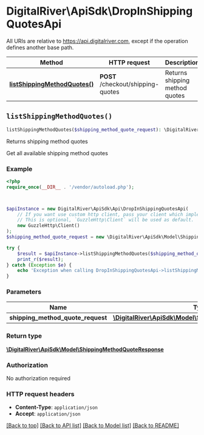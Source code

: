 # DigitalRiver\ApiSdk\DropInShippingQuotesApi

All URIs are relative to https://api.digitalriver.com, except if the operation defines another base path.

| Method | HTTP request | Description |
| ------------- | ------------- | ------------- |
| [**listShippingMethodQuotes()**](DropInShippingQuotesApi.md#listShippingMethodQuotes) | **POST** /checkout/shipping-quotes | Returns shipping method quotes |


## `listShippingMethodQuotes()`

```php
listShippingMethodQuotes($shipping_method_quote_request): \DigitalRiver\ApiSdk\Model\ShippingMethodQuoteResponse
```

Returns shipping method quotes

Get all available shipping method quotes

### Example

```php
<?php
require_once(__DIR__ . '/vendor/autoload.php');



$apiInstance = new DigitalRiver\ApiSdk\Api\DropInShippingQuotesApi(
    // If you want use custom http client, pass your client which implements `GuzzleHttp\ClientInterface`.
    // This is optional, `GuzzleHttp\Client` will be used as default.
    new GuzzleHttp\Client()
);
$shipping_method_quote_request = new \DigitalRiver\ApiSdk\Model\ShippingMethodQuoteRequest(); // \DigitalRiver\ApiSdk\Model\ShippingMethodQuoteRequest

try {
    $result = $apiInstance->listShippingMethodQuotes($shipping_method_quote_request);
    print_r($result);
} catch (Exception $e) {
    echo 'Exception when calling DropInShippingQuotesApi->listShippingMethodQuotes: ', $e->getMessage(), PHP_EOL;
}
```

### Parameters

| Name | Type | Description  | Notes |
| ------------- | ------------- | ------------- | ------------- |
| **shipping_method_quote_request** | [**\DigitalRiver\ApiSdk\Model\ShippingMethodQuoteRequest**](../Model/ShippingMethodQuoteRequest.md)|  | [optional] |

### Return type

[**\DigitalRiver\ApiSdk\Model\ShippingMethodQuoteResponse**](../Model/ShippingMethodQuoteResponse.md)

### Authorization

No authorization required

### HTTP request headers

- **Content-Type**: `application/json`
- **Accept**: `application/json`

[[Back to top]](#) [[Back to API list]](../../README.md#endpoints)
[[Back to Model list]](../../README.md#models)
[[Back to README]](../../README.md)
